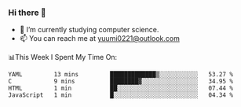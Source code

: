 ### Hi there 👋

- 📕 I’m currently studying computer science.
- 📫 You can reach me at yuumi0221@outlook.com


📊This Week I Spent My Time On:
<!--START_SECTION:waka-->
```text
YAML         13 mins         █████████████▒░░░░░░░░░░░   53.27 % 
C            9 mins          ████████▓░░░░░░░░░░░░░░░░   34.95 % 
HTML         1 min           ██░░░░░░░░░░░░░░░░░░░░░░░   07.44 % 
JavaScript   1 min           █░░░░░░░░░░░░░░░░░░░░░░░░   04.34 % 
```
<!--END_SECTION:waka-->

<!--
**Yuumi0221/Yuumi0221** is a ✨ _special_ ✨ repository because its `README.md` (this file) appears on your GitHub profile.

Here are some ideas to get you started:

- 🔭 I’m currently working on ...
- 🌱 I’m currently learning ...
- 👯 I’m looking to collaborate on ...
- 🤔 I’m looking for help with ...
- 💬 Ask me about ...
- 📫 How to reach me: ...
- 😄 Pronouns: ...
- ⚡ Fun fact: ...
-->
